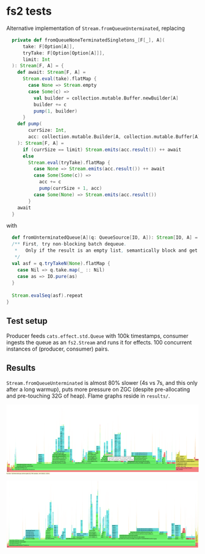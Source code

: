 # fs2 tests

Alternative implementation of `Stream.fromQueueUnterminated`, replacing
```scala
  private def fromQueueNoneTerminatedSingletons_[F[_], A](
      take: F[Option[A]],
      tryTake: F[Option[Option[A]]],
      limit: Int
  ): Stream[F, A] = {
    def await: Stream[F, A] =
      Stream.eval(take).flatMap {
        case None => Stream.empty
        case Some(c) =>
          val builder = collection.mutable.Buffer.newBuilder[A]
          builder += c
          pump(1, builder)
      }
    def pump(
        currSize: Int,
        acc: collection.mutable.Builder[A, collection.mutable.Buffer[A]]
    ): Stream[F, A] =
      if (currSize == limit) Stream.emits(acc.result()) ++ await
      else
        Stream.eval(tryTake).flatMap {
          case None => Stream.emits(acc.result()) ++ await
          case Some(Some(c)) =>
            acc += c
            pump(currSize + 1, acc)
          case Some(None) => Stream.emits(acc.result())
        }
    await
  }
```

with 
```scala
  def fromUnterminatedQueue[A](q: QueueSource[IO, A]): Stream[IO, A] = {
  /** First, try non-blocking batch dequeue.
   *   Only if the result is an empty list, semantically block and get exactly one element. 
   */
  val asf = q.tryTakeN(None).flatMap {
    case Nil => q.take.map(_ :: Nil)
    case as => IO.pure(as)
  }

  Stream.evalSeq(asf).repeat
}
```

## Test setup

Producer feeds `cats.effect.std.Queue` with 100k timestamps, consumer ingests the queue as an `fs2.Stream` and runs it for effects.
100 concurrent instances of (producer, consumer) pairs. 

## Results

`Stream.fromQueueUnterminated` is almost 80% slower (4s vs 7s, and this only after a long warmup), 
puts more pressure on ZGC (despite pre-allocating and pre-touching 32G of heap).
Flame graphs reside in `results/`.

![fromQueue](results/fromQueue.png)

![fromQueue-new](results/fromQueue-new.png)